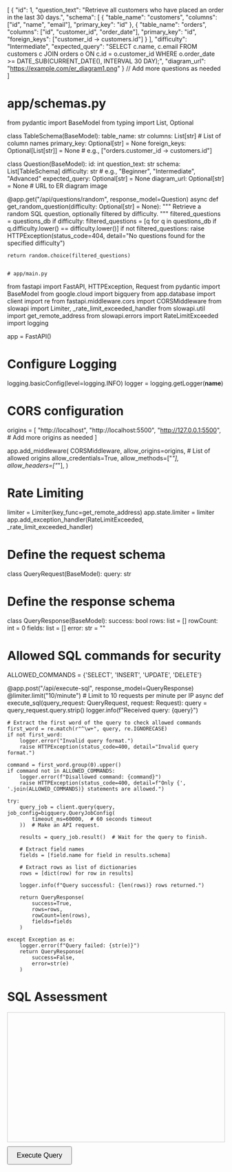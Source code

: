 [
  {
    "id": 1,
    "question_text": "Retrieve all customers who have placed an order in the last 30 days.",
    "schema": [
      {
        "table_name": "customers",
        "columns": ["id", "name", "email"],
        "primary_key": "id"
      },
      {
        "table_name": "orders",
        "columns": ["id", "customer_id", "order_date"],
        "primary_key": "id",
        "foreign_keys": ["customer_id -> customers.id"]
      }
    ],
    "difficulty": "Intermediate",
    "expected_query": "SELECT c.name, c.email FROM customers c JOIN orders o ON c.id = o.customer_id WHERE o.order_date >= DATE_SUB(CURRENT_DATE(), INTERVAL 30 DAY);",
    "diagram_url": "https://example.com/er_diagram1.png"
  }
  // Add more questions as needed
]
# app/schemas.py
from pydantic import BaseModel
from typing import List, Optional

class TableSchema(BaseModel):
    table_name: str
    columns: List[str]  # List of column names
    primary_key: Optional[str] = None
    foreign_keys: Optional[List[str]] = None  # e.g., ["orders.customer_id -> customers.id"]

class Question(BaseModel):
    id: int
    question_text: str
    schema: List[TableSchema]
    difficulty: str  # e.g., "Beginner", "Intermediate", "Advanced"
    expected_query: Optional[str] = None
    diagram_url: Optional[str] = None  # URL to ER diagram image

@app.get("/api/questions/random", response_model=Question)
async def get_random_question(difficulty: Optional[str] = None):
    """
    Retrieve a random SQL question, optionally filtered by difficulty.
    """
    filtered_questions = questions_db
    if difficulty:
        filtered_questions = [q for q in questions_db if q.difficulty.lower() == difficulty.lower()]
        if not filtered_questions:
            raise HTTPException(status_code=404, detail="No questions found for the specified difficulty")

    return random.choice(filtered_questions)


    # app/main.py
from fastapi import FastAPI, HTTPException, Request
from pydantic import BaseModel
from google.cloud import bigquery
from app.database import client
import re
from fastapi.middleware.cors import CORSMiddleware
from slowapi import Limiter, _rate_limit_exceeded_handler
from slowapi.util import get_remote_address
from slowapi.errors import RateLimitExceeded
import logging

app = FastAPI()

# Configure Logging
logging.basicConfig(level=logging.INFO)
logger = logging.getLogger(__name__)

# CORS configuration
origins = [
    "http://localhost",
    "http://localhost:5500",
    "http://127.0.0.1:5500",
    # Add more origins as needed
]

app.add_middleware(
    CORSMiddleware,
    allow_origins=origins,  # List of allowed origins
    allow_credentials=True,
    allow_methods=["*"],
    allow_headers=["*"],
)

# Rate Limiting
limiter = Limiter(key_func=get_remote_address)
app.state.limiter = limiter
app.add_exception_handler(RateLimitExceeded, _rate_limit_exceeded_handler)

# Define the request schema
class QueryRequest(BaseModel):
    query: str

# Define the response schema
class QueryResponse(BaseModel):
    success: bool
    rows: list = []
    rowCount: int = 0
    fields: list = []
    error: str = ""

# Allowed SQL commands for security
ALLOWED_COMMANDS = {'SELECT', 'INSERT', 'UPDATE', 'DELETE'}

@app.post("/api/execute-sql", response_model=QueryResponse)
@limiter.limit("10/minute")  # Limit to 10 requests per minute per IP
async def execute_sql(query_request: QueryRequest, request: Request):
    query = query_request.query.strip()
    logger.info(f"Received query: {query}")

    # Extract the first word of the query to check allowed commands
    first_word = re.match(r"^\w+", query, re.IGNORECASE)
    if not first_word:
        logger.error("Invalid query format.")
        raise HTTPException(status_code=400, detail="Invalid query format.")

    command = first_word.group(0).upper()
    if command not in ALLOWED_COMMANDS:
        logger.error(f"Disallowed command: {command}")
        raise HTTPException(status_code=400, detail=f"Only {', '.join(ALLOWED_COMMANDS)} statements are allowed.")

    try:
        query_job = client.query(query, job_config=bigquery.QueryJobConfig(
            timeout_ms=60000,  # 60 seconds timeout
        ))  # Make an API request.

        results = query_job.result()  # Wait for the query to finish.

        # Extract field names
        fields = [field.name for field in results.schema]

        # Extract rows as list of dictionaries
        rows = [dict(row) for row in results]

        logger.info(f"Query successful: {len(rows)} rows returned.")

        return QueryResponse(
            success=True,
            rows=rows,
            rowCount=len(rows),
            fields=fields
        )

    except Exception as e:
        logger.error(f"Query failed: {str(e)}")
        return QueryResponse(
            success=False,
            error=str(e)
        )


<!DOCTYPE html>
<html lang="en">
<head>
  <meta charset="UTF-8">
  <title>SQL Assessment Platform</title>
  <link rel="stylesheet" href="https://cdn.datatables.net/1.10.24/css/jquery.dataTables.min.css">
  <style>
    #editor-container {
      width: 100%;
      height: 300px;
      border: 1px solid #ccc;
    }
    #execute-btn {
      margin-top: 10px;
      padding: 10px 20px;
      font-size: 16px;
    }
    #results-container {
      margin-top: 20px;
    }
  </style>
</head>
<body>
  <h1>SQL Assessment</h1>
  <div id="editor-container"></div>
  <button id="execute-btn">Execute Query</button>
  <div id="results-container"></div>

  <!-- Dependencies -->
  <script src="https://cdnjs.cloudflare.com/ajax/libs/monaco-editor/0.33.0/min/vs/loader.min.js"></script>
  <script src="https://code.jquery.com/jquery-3.5.1.min.js"></script>
  <script src="https://cdn.datatables.net/1.10.24/js/jquery.dataTables.min.js"></script>

  <script>
    require.config({ paths: { 'vs': 'https://cdnjs.cloudflare.com/ajax/libs/monaco-editor/0.33.0/min/vs' }});
    require(['vs/editor/editor.main'], function() {
      var editor = monaco.editor.create(document.getElementById('editor-container'), {
        value: 'SELECT * FROM users;',
        language: 'sql',
        theme: 'vs-dark',
        automaticLayout: true
      });

      document.getElementById('execute-btn').addEventListener('click', function() {
        var query = editor.getValue();
        // Send the query to the backend via API
        fetch('/api/execute-sql', {
          method: 'POST',
          headers: {
            'Content-Type': 'application/json'
          },
          body: JSON.stringify({ query: query })
        })
        .then(response => response.json())
        .then(data => {
          var resultsContainer = document.getElementById('results-container');
          resultsContainer.innerHTML = ''; // Clear previous results

          if (data.success) {
            // Create a table to display results
            var table = document.createElement('table');
            table.id = 'results-table';
            table.className = 'display';
            var thead = document.createElement('thead');
            var headerRow = document.createElement('tr');

            data.fields.forEach(field => {
              var th = document.createElement('th');
              th.textContent = field;
              headerRow.appendChild(th);
            });

            thead.appendChild(headerRow);
            table.appendChild(thead);

            var tbody = document.createElement('tbody');
            data.rows.forEach(row => {
              var tr = document.createElement('tr');
              data.fields.forEach(field => {
                var td = document.createElement('td');
                td.textContent = row[field];
                tr.appendChild(td);
              });
              tbody.appendChild(tr);
            });

            table.appendChild(tbody);
            resultsContainer.appendChild(table);

            // Initialize DataTables
            $('#results-table').DataTable();
          } else {
            // Display error message
            var errorDiv = document.createElement('div');
            errorDiv.style.color = 'red';
            errorDiv.textContent = 'Error: ' + data.error;
            resultsContainer.appendChild(errorDiv);
          }
        })
        .catch(error => {
          console.error('Error executing query:', error);
        });
      });
    });
  </script>
</body>
</html>
